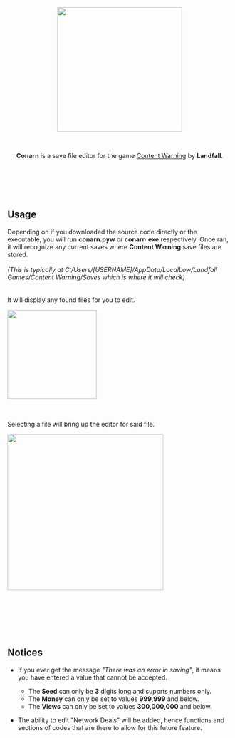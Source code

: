 <p align="center">
    <img src="https://github.com/IrtsaDevelopment/conarn/assets/139963912/5b365b42-4fdd-424a-a1da-a1e9590f5819"
        height="280">
</p>
<br />
<p align="center">
    <b>Conarn</b> is a save file editor for the game <a href="https://store.steampowered.com/app/2881650/Content_Warning/">Content Warning</a> by <b>Landfall</b>.
</p>
<br />
<br />
<br />
<br />

## Usage
Depending on if you downloaded the source code directly or the executable, you will run **conarn.pyw** or **conarn.exe** respectively. Once ran, it will recognize any current saves where **Content Warning** save files are stored. 
<br />
<br />
*(This is typically at C:/Users/[USERNAME]/AppData/LocalLow/Landfall Games/Content Warning/Saves which is where it will check)*
<br />
<br />
<br />
It will display any found files for you to edit.
<p align="left">
    <img src="https://github.com/IrtsaDevelopment/conarn/assets/139963912/a055dcdd-7b8b-4727-99ea-f13357c14ca5"
        height="200">
</p>
<br />
<br />
Selecting a file will bring up the editor for said file.
<p align="left">
    <img src="https://github.com/IrtsaDevelopment/conarn/assets/139963912/7b613928-59a5-4523-a27e-0fb50cba8c60"
        height="350">
</p>
<br />
<br />
<br />
<br />
<br />

## Notices
- If you ever get the message *"There was an error in saving"*, it means you have entered a value that cannot be accepted.
  - The **Seed** can only be **3** digits long and supprts numbers only.
  - The **Money** can only be set to values **999,999** and below.
  - The **Views** can only be set to values **300,000,000** and below.

- The ability to edit "Network Deals" will be added, hence functions and sections of codes that are there to allow for this future feature.
